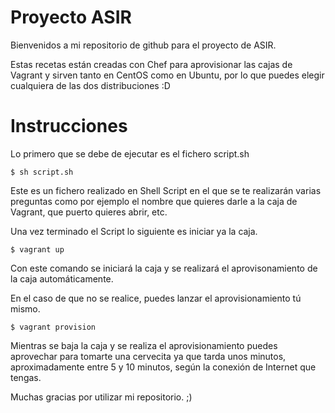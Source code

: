 # Proyecto ASIR

Bienvenidos a mi repositorio de github para el proyecto de ASIR.

Estas recetas están creadas con Chef para aprovisionar las cajas de Vagrant y sirven tanto en CentOS como en Ubuntu, por lo que puedes elegir cualquiera de las dos distribuciones :D

# Instrucciones

Lo primero que se debe de ejecutar es el fichero script.sh

```
$ sh script.sh
```

Este es un fichero realizado en Shell Script en el que se te realizarán varias preguntas como por ejemplo el nombre que quieres darle a la caja de Vagrant, que puerto quieres abrir, etc.

Una vez terminado el Script lo siguiente es iniciar ya la caja.

```
$ vagrant up
```

Con este comando se iniciará la caja y se realizará el aprovisonamiento de la caja automáticamente.

En el caso de que no se realice, puedes lanzar el aprovisionamiento tú mismo.

```
$ vagrant provision

```

Mientras se baja la caja y se realiza el aprovisionamiento puedes aprovechar para tomarte una cervecita ya que tarda unos minutos, aproximadamente entre 5 y 10 minutos, según la conexión de Internet que tengas.

Muchas gracias por utilizar mi repositorio. ;)
